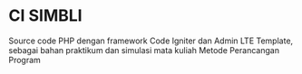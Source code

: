 # CI SIMBLI
Source code PHP dengan framework Code Igniter dan Admin LTE Template, sebagai bahan praktikum dan simulasi mata kuliah Metode Perancangan Program
